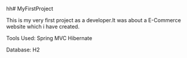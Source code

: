 hh# MyFirstProject

This is my very first project as a developer.It was about a E-Commerce website which i have created.

Tools Used:
Spring MVC
Hibernate

Database:
H2
